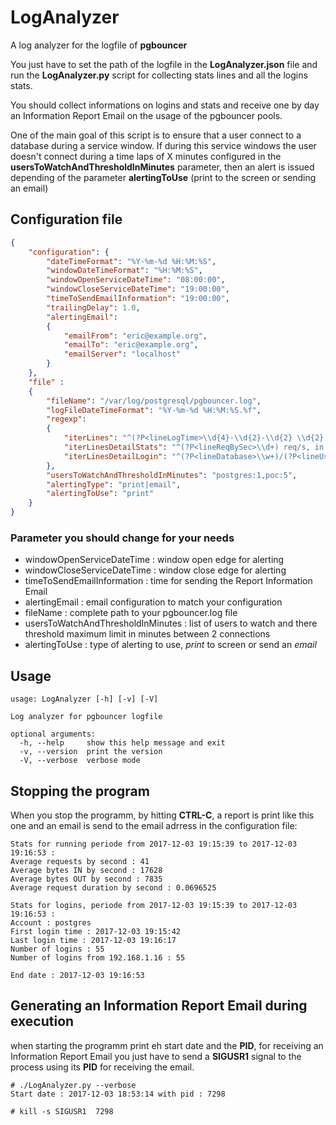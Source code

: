 # LogAnalyzer


A log analyzer for the logfile of **pgbouncer**

You just have to set the path of the logfile in the **LogAnalyzer.json** file and run the **LogAnalyzer.py** script for collecting stats lines and all the logins stats.

You should collect informations on logins and stats and receive one by day an Information Report Email on the usage of the pgbouncer pools. 

One of the main goal of this script is to ensure that a user connect to a database during a service window.
If during this service windows the user doesn't connect during a time laps of X minutes configured in the **usersToWatchAndThresholdInMinutes** parameter, then an alert is issued depending of the parameter **alertingToUse** (print to the screen or sending an email)

## Configuration file

```json
{
    "configuration": {
        "dateTimeFormat": "%Y-%m-%d %H:%M:%S",        
        "windowDateTimeFormat": "%H:%M:%S",
        "windowOpenServiceDateTime": "08:00:00",
        "windowCloseServiceDateTime": "19:00:00",
        "timeToSendEmailInformation": "19:00:00",
        "trailingDelay": 1.0,
        "alertingEmail":
        {
            "emailFrom": "eric@example.org",
            "emailTo": "eric@example.org",
            "emailServer": "localhost"
        }
    },
    "file" :
    {
        "fileName": "/var/log/postgresql/pgbouncer.log",
        "logFileDateTimeFormat": "%Y-%m-%d %H:%M:%S.%f",
        "regexp":
        {
            "iterLines": "^(?P<lineLogTime>\\d{4}-\\d{2}-\\d{2} \\d{2}:\\d{2}:\\d{2}\\.\\d{3}) (?P<linePid>\\d+) LOG (?P<lineType>Stats|C-0x[0-9a-fA-F]+): (?P<lineDetail>.*)$",
            "iterLinesDetailStats": "^(?P<lineReqBySec>\\d+) req/s, in (?P<lineBytesInBySec>\\d+) b/s, out (?P<lineBytesOutBySec>\\d+) b/s,query (?P<lineReqMicroSec>\\d+) us$",
            "iterLinesDetailLogin": "^(?P<lineDatabase>\\w+)/(?P<lineUser>\\w+)@(?P<lineIpFrom>\\d{0,3}\\.\\d{0,3}\\.\\d{0,3}\\.\\d{0,3}):(?P<linePortFrom>\\d+) (?P<lineActionType>closing|login) (?:because|attempt): (?:db=(?P<lineDbCx>\\w+) user=(?P<lineUserCx>\\w+) tls=(?P<lineTls>\\w+)|).*$"
        },
        "usersToWatchAndThresholdInMinutes": "postgres:1,poc:5",
        "alertingType": "print|email",        
        "alertingToUse": "print"
    }
}
```
### Parameter you should change for your needs
- windowOpenServiceDateTime   : window open edge for alerting
- windowCloseServiceDateTime  : window close edge for alerting
- timeToSendEmailInformation  : time for sending the Report Information Email
- alertingEmail : email configuration to match your configuration
- fileName  : complete path to your pgbouncer.log file
- usersToWatchAndThresholdInMinutes : list of users to watch and there threshold maximum limit in minutes between 2 connections 
- alertingToUse : type of alerting to use, *print* to screen or send an *email*


## Usage

```shell
usage: LogAnalyzer [-h] [-v] [-V]

Log analyzer for pgbouncer logfile

optional arguments:
  -h, --help     show this help message and exit
  -v, --version  print the version
  -V, --verbose  verbose mode
```

## Stopping the program

When you stop the programm, by hitting **CTRL-C**, a report is print like this one and an email is send to the email adrress in the configuration file:

```
Stats for running periode from 2017-12-03 19:15:39 to 2017-12-03 19:16:53 : 
Average requests by second : 41
Average bytes IN by second : 17628
Average bytes OUT by second : 7835
Average request duration by second : 0.0696525

Stats for logins, periode from 2017-12-03 19:15:39 to 2017-12-03 19:16:53 : 
Account : postgres
First login time : 2017-12-03 19:15:42
Last login time : 2017-12-03 19:16:17
Number of logins : 55
Number of logins from 192.168.1.16 : 55

End date : 2017-12-03 19:16:53

```
## Generating an Information Report Email during execution

when starting the programm print eh start date and the **PID**, for receiving an Information Report Email you just have to send a **SIGUSR1** signal to the process using its **PID** for receiving the email.

```shell
# ./LogAnalyzer.py --verbose
Start date : 2017-12-03 18:53:14 with pid : 7298

# kill -s SIGUSR1  7298
```